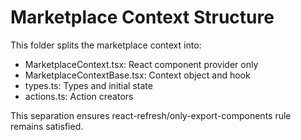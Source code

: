 # Marketplace Context Structure

This folder splits the marketplace context into:

- MarketplaceContext.tsx: React component provider only
- MarketplaceContextBase.tsx: Context object and hook
- types.ts: Types and initial state
- actions.ts: Action creators

This separation ensures react-refresh/only-export-components rule remains satisfied.
